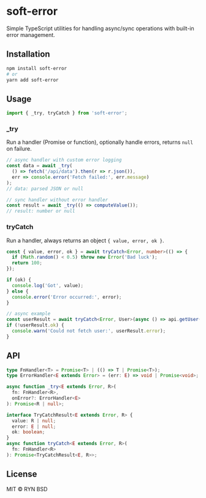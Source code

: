 # soft-error

Simple TypeScript utilities for handling async/sync operations with built-in error management.

## Installation

```bash
npm install soft-error
# or
yarn add soft-error
```

## Usage

```ts
import { _try, tryCatch } from 'soft-error';
```

### _try

Run a handler (Promise or function), optionally handle errors, returns `null` on failure.

```ts
// async handler with custom error logging
const data = await _try(
  () => fetch('/api/data').then(r => r.json()),
  err => console.error('Fetch failed:', err.message)
);
// data: parsed JSON or null
```

```ts
// sync handler without error handler
const result = await _try(() => computeValue());
// result: number or null
```

### tryCatch

Run a handler, always returns an object `{ value, error, ok }`.

```ts
const { value, error, ok } = await tryCatch<Error, number>(() => {
  if (Math.random() < 0.5) throw new Error('Bad luck');
  return 100;
});

if (ok) {
  console.log('Got', value);
} else {
  console.error('Error occurred:', error);
}
```

```ts
// async example
const userResult = await tryCatch<Error, User>(async () => api.getUser(1));
if (!userResult.ok) {
  console.warn('Could not fetch user:', userResult.error);
}
```

## API

```ts
type FnHandler<T> = Promise<T> | (() => T | Promise<T>);
type ErrorHandler<E extends Error> = (err: E) => void | Promise<void>;

async function _try<E extends Error, R>(
  fn: FnHandler<R>,
  onError?: ErrorHandler<E>
): Promise<R | null>;

interface TryCatchResult<E extends Error, R> {
  value: R | null;
  error: E | null;
  ok: boolean;
}
async function tryCatch<E extends Error, R>(
  fn: FnHandler<R>
): Promise<TryCatchResult<E, R>>;
```

## License

MIT © RYN BSD
